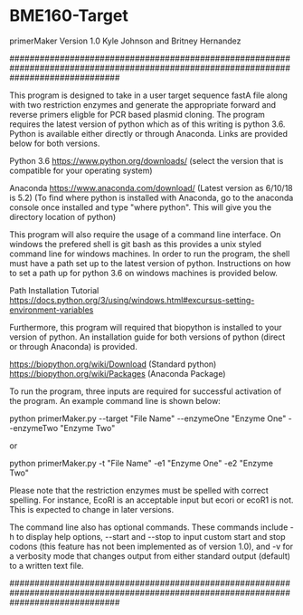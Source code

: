 # BME160-Target
primerMaker Version 1.0
Kyle Johnson and Britney Hernandez


######################################################################################################################################

This program is designed to take in a user target sequence fastA file along with two restriction enzymes and generate the appropriate forward and reverse primers eligble for PCR based plasmid cloning.  The program requires the latest version of python which as of this writing is python 3.6.  Python is available either directly or through Anaconda.  Links are provided below for both versions.

Python 3.6
https://www.python.org/downloads/ (select the version that is compatible for your operating system)

Anaconda
https://www.anaconda.com/download/ (Latest version as 6/10/18 is 5.2)
(To find where python is installed with Anaconda, go to the anaconda console once installed and type "where python".  This will give you the directory location of python)


This program will also require the usage of a command line interface.  On windows the prefered shell is git bash as this provides
a unix styled command line for windows machines.  In order to run the program, the shell must have a path set up to the latest version of python.  Instructions on how to set a path up for python 3.6 on windows machines is provided below.

Path Installation Tutorial
https://docs.python.org/3/using/windows.html#excursus-setting-environment-variables

Furthermore, this program will required that biopython is installed to your version of python.  An installation guide for both versions of python (direct or through Anaconda) is provided.

https://biopython.org/wiki/Download (Standard python)
https://biopython.org/wiki/Packages (Anaconda Package)

To run the program, three inputs are required for successful activation of the program.  An example command line is shown below:

python primerMaker.py --target "File Name" --enzymeOne "Enzyme One" --enzymeTwo "Enzyme Two"

or

python primerMaker.py -t "File Name" -e1 "Enzyme One" -e2 "Enzyme Two"

Please note that the restriction enzymes must be spelled with correct spelling.  For instance, EcoRI is an acceptable input but ecori or ecoR1 is not.  This is expected to change in later versions.

The command line also has optional commands.  These commands include -h to display help options, --start and --stop to input custom start and stop codons (this feature has not been implemented as of version 1.0), and -v for a verbosity mode that changes output from either standard output (default) to a written text file.





######################################################################################################################################






